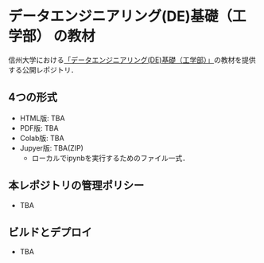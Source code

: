 # データエンジニアリング(DE)基礎（工学部） の教材

信州大学における[「データエンジニアリング(DE)基礎（工学部）」](https://lms.ealps.shinshu-u.ac.jp/common/course/view.php?id=147)の教材を提供する公開レポジトリ．

## 4つの形式

* HTML版: TBA
* PDF版: TBA
* Colab版: TBA
* Jupyer版: TBA(ZIP)
  * ローカルでipynbを実行するためのファイル一式．

## 本レポジトリの管理ポリシー

* TBA

## ビルドとデプロイ

* TBA
